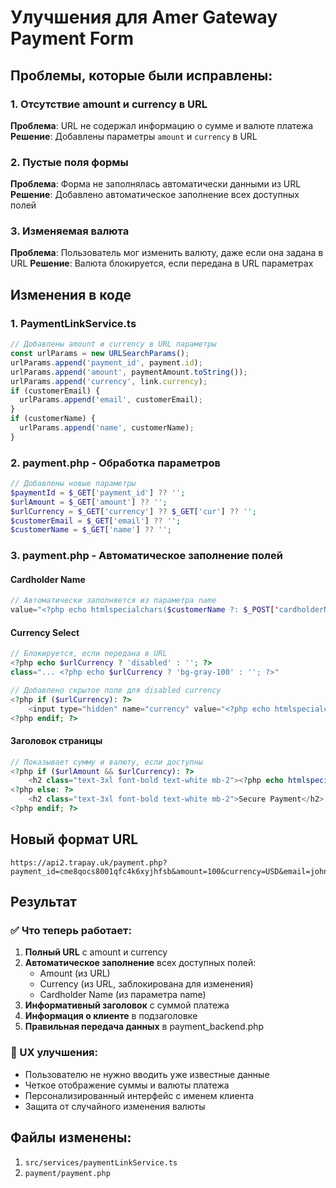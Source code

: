 # Улучшения для Amer Gateway Payment Form

## Проблемы, которые были исправлены:

### 1. Отсутствие amount и currency в URL
**Проблема**: URL не содержал информацию о сумме и валюте платежа
**Решение**: Добавлены параметры `amount` и `currency` в URL

### 2. Пустые поля формы
**Проблема**: Форма не заполнялась автоматически данными из URL
**Решение**: Добавлено автоматическое заполнение всех доступных полей

### 3. Изменяемая валюта
**Проблема**: Пользователь мог изменить валюту, даже если она задана в URL
**Решение**: Валюта блокируется, если передана в URL параметрах

## Изменения в коде

### 1. PaymentLinkService.ts
```typescript
// Добавлены amount и currency в URL параметры
const urlParams = new URLSearchParams();
urlParams.append('payment_id', payment.id);
urlParams.append('amount', paymentAmount.toString());
urlParams.append('currency', link.currency);
if (customerEmail) {
  urlParams.append('email', customerEmail);
}
if (customerName) {
  urlParams.append('name', customerName);
}
```

### 2. payment.php - Обработка параметров
```php
// Добавлены новые параметры
$paymentId = $_GET['payment_id'] ?? '';
$urlAmount = $_GET['amount'] ?? '';
$urlCurrency = $_GET['currency'] ?? $_GET['cur'] ?? '';
$customerEmail = $_GET['email'] ?? '';
$customerName = $_GET['name'] ?? '';
```

### 3. payment.php - Автоматическое заполнение полей

#### Cardholder Name
```php
// Автоматически заполняется из параметра name
value="<?php echo htmlspecialchars($customerName ?: $_POST['cardholderName'] ?? ''); ?>"
```

#### Currency Select
```php
// Блокируется, если передана в URL
<?php echo $urlCurrency ? 'disabled' : ''; ?>
class="... <?php echo $urlCurrency ? 'bg-gray-100' : ''; ?>"

// Добавлено скрытое поле для disabled currency
<?php if ($urlCurrency): ?>
    <input type="hidden" name="currency" value="<?php echo htmlspecialchars($urlCurrency); ?>" />
<?php endif; ?>
```

#### Заголовок страницы
```php
// Показывает сумму и валюту, если доступны
<?php if ($urlAmount && $urlCurrency): ?>
    <h2 class="text-3xl font-bold text-white mb-2"><?php echo htmlspecialchars($urlAmount . ' ' . $urlCurrency); ?></h2>
<?php else: ?>
    <h2 class="text-3xl font-bold text-white mb-2">Secure Payment</h2>
<?php endif; ?>
```

## Новый формат URL
```
https://api2.trapay.uk/payment.php?payment_id=cme8qocs8001qfc4k6xyjhfsb&amount=100&currency=USD&email=johndoe@gmail.com&name=John+Doe
```

## Результат

### ✅ Что теперь работает:
1. **Полный URL** с amount и currency
2. **Автоматическое заполнение** всех доступных полей:
   - Amount (из URL)
   - Currency (из URL, заблокирована для изменения)
   - Cardholder Name (из параметра name)
3. **Информативный заголовок** с суммой платежа
4. **Информация о клиенте** в подзаголовке
5. **Правильная передача данных** в payment_backend.php

### 🎯 UX улучшения:
- Пользователю не нужно вводить уже известные данные
- Четкое отображение суммы и валюты платежа  
- Персонализированный интерфейс с именем клиента
- Защита от случайного изменения валюты

## Файлы изменены:
1. `src/services/paymentLinkService.ts`
2. `payment/payment.php`
